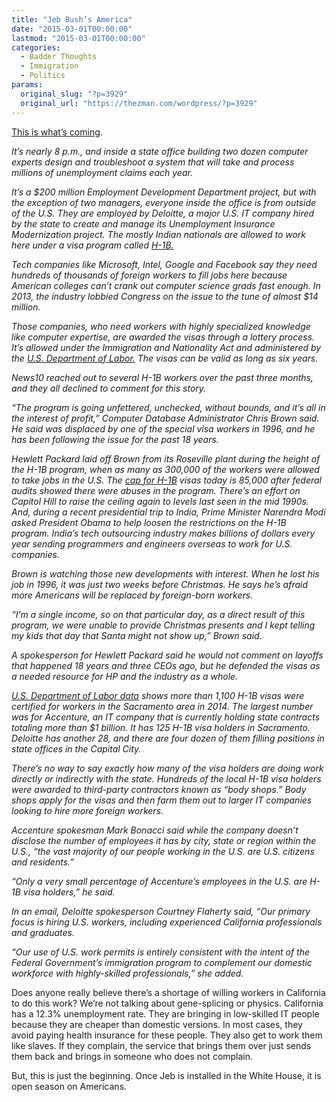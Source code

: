 ```yaml
---
title: "Jeb Bush’s America"
date: "2015-03-01T00:00:00"
lastmod: "2015-03-01T00:00:00"
categories:
  - Badder Thoughts
  - Immigration
  - Politics
params:
  original_slug: "?p=3929"
  original_url: "https://thezman.com/wordpress/?p=3929"
---
```


<a
href="http://www.news10.net/story/news/investigations/2015/02/24/foreign-workers-fill-hundreds-of-sacramento-area-it-jobs/22603549/"
rel="noopener" target="_blank">This is what’s coming</a>.

*It’s nearly 8 p.m., and inside a state office building two dozen
computer experts design and troubleshoot a system that will take and
process millions of unemployment claims each year.*

*It’s a $200 million Employment Development Department project, but with
the exception of two managers, everyone inside the office is from
outside of the U.S. They are employed by Deloitte, a major U.S. IT
company hired by the state to create and manage its Unemployment
Insurance Modernization project. The mostly Indian nationals are allowed
to work here under a visa program called
[H-1B.](http://www.uscis.gov/working-united-states/temporary-workers/h-1b-specialty-occupations-and-fashion-models/h-1b-fiscal-year-fy-2015-cap-season "http://www.uscis.gov/working-united-states/temporary-workers/h-1b-specialty-occupations-and-fashion-models/h-1b-fiscal-year-fy-2015-cap-season")*

*Tech companies like Microsoft, Intel, Google and Facebook say they need
hundreds of thousands of foreign workers to fill jobs here because
American colleges can’t crank out computer science grads fast enough. In
2013, the industry lobbied Congress on the issue to the tune of almost
$14 million.*

*Those companies, who need workers with highly specialized knowledge
like computer expertise, are awarded the visas through a lottery
process. It’s allowed under the Immigration and Nationality Act and
administered by the [U.S. Department of
Labor.](http://www.dol.gov/whd/regs/compliance/FactSheet62/NumH1BIndex.htm "http://www.dol.gov/whd/regs/compliance/FactSheet62/NumH1BIndex.htm")
The visas can be valid as long as six years.*

*<span class="s1">News10 reached out to several H-1B workers over the
past three months, and they all declined to comment for this
story.</span>*

*“The program is going unfettered, unchecked, without bounds, and it’s
all in the interest of profit,” Computer Database Administrator Chris
Brown said. He said was displaced by one of the special visa workers in
1996, and he has been following the issue for the past 18 years.*

*Hewlett Packard laid off Brown from its Roseville plant during the
height of the H-1B program, when as many as 300,000 of the workers were
allowed to take jobs in the U.S. The [cap for
H-1B](http://www.uscis.gov/working-united-states/temporary-workers/h-1b-specialty-occupations-and-fashion-models/h-1b-fiscal-year-fy-2015-cap-season "http://www.uscis.gov/working-united-states/temporary-workers/h-1b-specialty-occupations-and-fashion-models/h-1b-fiscal-year-fy-2015-cap-season")
visas today is 85,000 after federal audits showed there were abuses in
the program. There’s an effort on Capitol Hill to raise the ceiling
again to levels last seen in the mid 1990s. And, during a recent
presidential trip to India, Prime Minister Narendra Modi asked President
Obama to help loosen the restrictions on the H-1B program. India’s tech
outsourcing industry makes billions of dollars every year sending
programmers and engineers overseas to work for U.S. companies.*

*Brown is watching those new developments with interest. When he lost
his job in 1996, it was just two weeks before Christmas. He says he’s
afraid more Americans will be replaced by foreign-born workers.*

*“I’m a single income, so on that particular day, as a direct result of
this program, we were unable to provide Christmas presents and I kept
telling my kids that day that Santa might not show up,” Brown said.*

*A spokesperson for Hewlett Packard said he would not comment on layoffs
that happened 18 years and three CEOs ago, but he defended the visas as
a needed resource for HP and the industry as a whole.*

*[U.S. Department of Labor
data](http://www.foreignlaborcert.doleta.gov/performancedata.cfm "http://www.foreignlaborcert.doleta.gov/performancedata.cfm")
shows more than 1,100 H-1B visas were certified for workers in the
Sacramento area in 2014. The largest number was for Accenture, an IT
company that is currently holding state contracts totaling more than $1
billion. It has 125 H-1B visa holders in Sacramento. Deloitte has
another 28, and there are four dozen of them filling positions in state
offices in the Capital City.*

*There’s no way to say exactly how many of the visa holders are doing
work directly or indirectly with the state. Hundreds of the local H-1B
visa holders were awarded to third-party contractors known as “body
shops.” Body shops apply for the visas and then farm them out to larger
IT companies looking to hire more foreign workers.*

*Accenture spokesman Mark Bonacci said while the company doesn’t
disclose the number of employees it has by city, state or region within
the U.S., “the vast majority of our people working in the U.S. are U.S.
citizens and residents.”*

*“Only a very small percentage of Accenture’s employees in the U.S. are
H-1B visa holders,” he said.*

*In an email, Deloitte spokesperson Courtney Flaherty said, “Our primary
focus is hiring U.S. workers, including experienced California
professionals and graduates.*

*“Our use of U.S. work permits is entirely consistent with the intent of
the Federal Government’s immigration program to complement our domestic
workforce with highly-skilled professionals,” she added.*

Does anyone really believe there’s a shortage of willing workers in
California to do this work? We’re not talking about gene-splicing or
physics. California has a 12.3% unemployment rate. They are bringing in
low-skilled IT people because they are cheaper than domestic versions.
In most cases, they avoid paying health insurance for these people. They
also get to work them like slaves. If they complain, the service that
brings them over just sends them back and brings in someone who does not
complain.

But, this is just the beginning. Once Jeb is installed in the White
House, it is open season on Americans.

 
